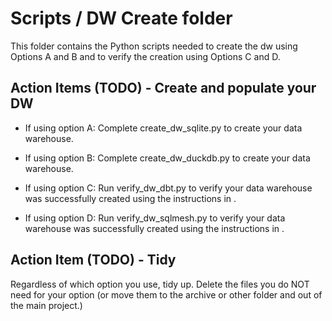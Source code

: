 # Scripts / DW Create folder

This folder contains the Python scripts needed to create the dw using Options A and B and to verify the creation using Options C and D. 

## Action Items (TODO) - Create and populate your DW

- If using option A: Complete create_dw_sqlite.py to create your data warehouse.

- If using option B: Complete create_dw_duckdb.py to create your data warehouse.

- If using option C: Run verify_dw_dbt.py to verify your data warehouse was successfully created using the instructions in [](../../REF_MODULE4_DBT.md).

- If using option D: Run verify_dw_sqlmesh.py to verify your data warehouse was successfully created using the instructions in [](../../REF_MODULE4_SQLMESH.md).

## Action Item (TODO) - Tidy

Regardless of which option you use, tidy up. 
Delete the files you do NOT need for your option (or move them to the archive or other folder and out of the main project.)